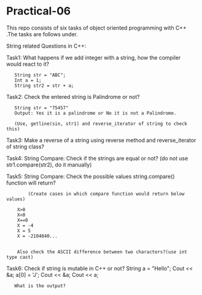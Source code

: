 # Practical-06

This repo consists of six tasks of object oriented programming with C++ .The tasks are follows under.

String related Questions in C++:

Task1: What happens if we add integer with a string, how the compiler would react to it?

       String str = "ABC";
       Int a = 1;
       String str2 = str + a;

Task2: Check the entered string is Palindrome or not?

       String str = "75457"
       Output: Yes it is a palindrome or No it is not a Palindrome. 

       (Use, getline(sin, str1) and reverse_iterator of string to check this)

Task3: Make a reverse of a string using reverse method and reverse_iterator of string class?

Task4: String Compare: Check if the strings are equal or not? (do not use str1.compare(str2), do it manually)

Task5: String Compare: Check the possible values string.compare() function will return?

            (Create cases in which compare function would return below values)

        X>0
        X<0
        X==0
        X = -4
        X = 5
        X = -2104040...


        Also check the ASCII difference between two characters?(use int type cast)

Task6: Check if string is mutable in C++ or not?
       String a = "Hello";
       Cout << &a;
       a[0] = 'J';
       Cout << &a;
       Cout << a;

       What is the output?
